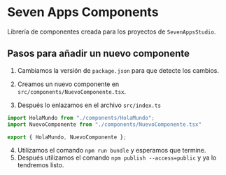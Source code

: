 # Seven Apps Components
Librería de componentes creada para los proyectos de `SevenAppsStudio`.

## Pasos para añadir un nuevo componente
1. Cambiamos la versión de `package.json` para que detecte los cambios.

2. Creamos un nuevo componente en `src/components/NuevoComponente.tsx`.

3. Después lo enlazamos en el archivo `src/index.ts`
```js
import HolaMundo from "./components/HolaMundo";
import NuevoComponente from "./components/NuevoComponente.tsx"

export { HolaMundo, NuevoComponente };
```

4. Utilizamos el comando `npm run bundle` y esperamos que termine.
5. Después utilizamos el comando `npm publish --access=public` y ya lo tendremos listo.
